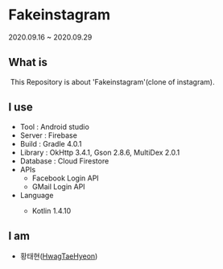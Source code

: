 <h1>Fakeinstagram</h1>
2020.09.16 ~ 2020.09.29

<h2>What is</h2>
&nbsp;This Repository is about 'Fakeinstagram'(clone of instagram).<br>

<h2>I use</h2>
  <ul>
    <li>Tool : Android studio</li>
    <li>Server : Firebase</li>
    <li>Build : Gradle 4.0.1</li>
    <li>Library : OkHttp 3.4.1, Gson 2.8.6, MultiDex 2.0.1</li>
    <li>Database : Cloud Firestore</li>
    <li>APIs
      <ul>
        <li>Facebook Login API</li>
        <li>GMail Login API</li>
       </ul>
    </li>
    <li>Language</li>
    <ul>
         <li>Kotlin 1.4.10</li>
    </ul>
  </ul>
  
<h2>I am</h2>
  <ul>
    <li>황태현(<a href="https://github.com/HwagTaeHyeon">HwagTaeHyeon</a>)</li>
  </ul>
